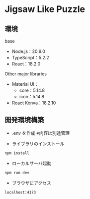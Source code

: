 # Jigsaw Like Puzzle

## 環境
base
- Node.js：20.9.0
- TypeScript：5.2.2
- React：18.2.0

Other major libraries
- Material UI：
  - core：5.14.8
  - icon：5.14.8
- React Konva：18.2.10

## 開発環境構築
- .env を作成
  ※内容は別途管理

- ライブラリのインストール
```bash
npm install
```

- ローカルサーバ起動
```bash
npm run dev
```

- ブラウザにアクセス
```
localhost:4173
```
